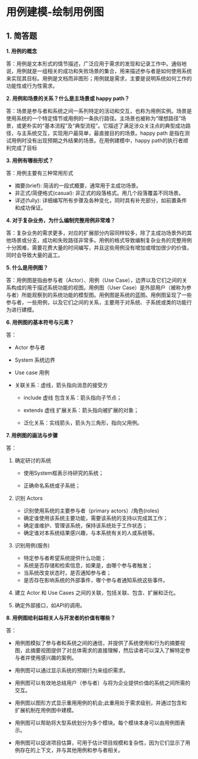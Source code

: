 # 用例建模-绘制用例图


## 1. 简答题


   **1. 用例的概念**
 
   答：用例是文本形式的情节描述，广泛应用于需求的发现和记录工作中。通俗地说，用例就是一组相关的成功和失败场景的集合，用来描述参与者是如何使用系统来实现其目标。用例是文档而非图形；用例就是需求，主要是说明系统如何工作的功能性或行为性需求。
 
   **2. 用例和场景的关系？什么是主场景或 happy path？**
 
   答：场景是参与者和系统之间一系列特定的活动和交互，也称为用例实例。场景是使用系统的一个特定情节或用例的一条执行路径。主场景也被称为“理想路径”场景，或更朴实的“基本流程”及“典型流程”。它描述了满足涉众关注点的典型成功路径，与主系统交互，实现用户最简单，最直接目的的场景。happy path 是指在测试用例时没有出现预期之外结果的场景。在用例建模中，happy path的执行者顺利完成了目标
   
   **3. 用例有哪些形式？**
   
   答：用例主要有三种常用形式
   
   + 摘要(brief): 简洁的一段式概要，通常用于主成功场景。
   + 非正式/简便格式(casual): 非正式的段落格式。用几个段落覆盖不同场景。
   + 详述(fully): 详细编写所有步骤及各种变化，同时具有补充部分，如前置条件和成功保证。
   
   **4. 对于复杂业务，为什么编制完整用例非常难？**
   
   答：复杂业务的需求更多，对应的扩展部分内容同样较多，除了主成功场景外的其他场景或分支，成功和失败路径非常多。用例的格式导致编制复杂业务的完整用例十分困难，需要花费大量的时间编写，并且这些用例没有增加或增加很少的价值，同时会导致大量的返工。
   
   **5. 什么是用例图？**
   
   答：用例图是指由参与者（Actor）、用例（Use Case），边界以及它们之间的关系构成的用于描述系统功能的视图。用例图（User Case）是外部用户（被称为参与者）所能观察到的系统功能的模型图。用例图是系统的蓝图。用例图呈现了一些参与者，一些用例，以及它们之间的关系，主要用于对系统、子系统或类的功能行为进行建模。
   
   **6. 用例图的基本符号与元素？**
   
   答：
   + Actor 参与者
   
   + System 系统边界
   
   + Use case 用例
   
   + 关联关系：虚线，箭头指向消息的接受方
   
      * include 虚线 包含关系：箭头指向子节点；
      
      * extends 虚线 扩展关系：箭头指向被扩展的对象；
      
      * 泛化关系：实线箭头，箭头为三角形，指向父用例。
      
   **7. 用例图的画法与步骤**
   
   答：
   1. 确定研讨的系统
   
      + 使用System框表示待研究的系统；
      
      + 正确命名系统或子系统；
      
   2. 识别 Actors
   
      + 识别使用系统的主要参与者（primary actors）/角色(roles)
      + 确定谁使用该系统主要功能，需要该系统的支持以完成其工作；
      + 确定谁维护、管理该系统，保持该系统处于工作状态；
      + 确定谁对本系统结果感兴趣，与本系统有关的人或系统等。
      
   3. 识别用例(服务)
   
      + 特定参与者希望系统提供什么功能；
      + 系统是否存储和检索信息，如果是，由哪个参与者触发；
      + 当系统改变状态时，是否通知参与者；
      + 是否存在影响系统的外部事件，哪个参与者通知系统这些事件。
      
   4. 建立 Actor 和 Use Cases 之间的关联，包括关联、包含、扩展和泛化。
   
   5. 确定外部接口，如API的调用。
   
   **8. 用例图给利益相关人与开发者的价值有哪些？**
   
   答：
   
   + 用例图模拟了参与者和系统之间的通信，并提供了系统使用和行为的摘要视图，此摘要视图提供了对总体需求的直接理解，然后读者可以深入了解特定参与者并使用感兴趣的案例。
    
   + 用例图可以通过显示系统的预期行为来组织需求。
   + 用例图可以有效地总结用户（参与者）与将为企业提供价值的系统之间所需的交互。
   + 用例图以图形方式显示重用用例的机会;此重用处于需求级别，并通过包含和扩展机制在用例图中建模。
   + 用例图可以帮助将大型系统划分为多个模块。每个模块本身可以由用例图表示。
   + 用例图可以促进项目估算，可用于估计项目规模和复杂性，因为它们显示了用例存在的上下文，并与其他用例和参与者相关。
   
     

                                                               
